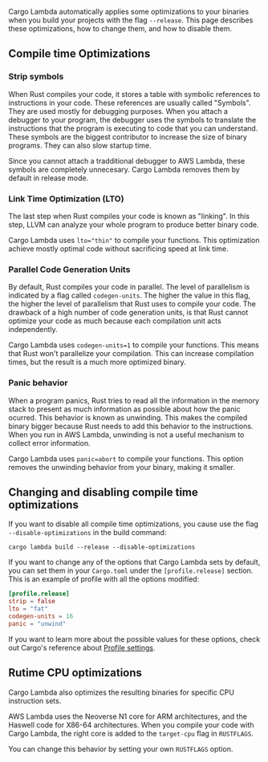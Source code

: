 Cargo Lambda automatically applies some optimizations to your binaries when you build your projects with the flag `--release`. This page describes these optimizations, how to change them, and how to disable them.

## Compile time Optimizations

### Strip symbols

When Rust compiles your code, it stores a table with symbolic references to instructions in your code. These references are usually called "Symbols". They are used mostly for debugging purposes. When you attach a debugger to your program, the debugger uses the symbols to translate the instructions that the program is executing to code that you can understand. These symbols are the biggest contributor to increase the size of binary programs. They can also slow startup time.

Since you cannot attach a tradditional debugger to AWS Lambda, these symbols are completely unnecesary. Cargo Lambda removes them by default in release mode.

### Link Time Optimization (LTO)

The last step when Rust compiles your code is known as "linking". In this step, LLVM can analyze your whole program to produce better binary code.

Cargo Lambda uses `lto="thin"` to compile your functions. This optimization achieve mostly optimal code without sacrificing speed at link time.

### Parallel Code Generation Units

By default, Rust compiles your code in parallel. The level of parallelism is indicated by a flag called `codegen-units`. The higher the value in this flag, the higher the level of parallelism that Rust uses to compile your code. The drawback of a high number of code generation units, is that Rust cannot optimize your code as much because each compilation unit acts independently.

Cargo Lambda uses `codegen-units=1` to compile your functions. This means that Rust won't parallelize your compilation. This can increase compilation times, but the result is a much more optimized binary.

### Panic behavior

When a program panics, Rust tries to read all the information in the memory stack to present as much information as possible about how the panic ocurred. This behavior is known as unwinding. This makes the compiled binary bigger because Rust needs to add this behavior to the instructions. When you run in AWS Lambda, unwinding is not a useful mechanism to collect error information.

Cargo Lambda uses `panic=abort` to compile your functions. This option removes the unwinding behavior from your binary, making it smaller.

## Changing and disabling compile time optimizations

If you want to disable all compile time optimizations, you cause use the flag `--disable-optimizations` in the build command:

```shell
cargo lambda build --release --disable-optimizations
```

If you want to change any of the options that Cargo Lambda sets by default, you can set them in your `Cargo.toml` under the `[profile.release]` section. This is an example of profile with all the options modified:

```toml
[profile.release]
strip = false
lto = "fat"
codegen-units = 16
panic = "unwind"
```

If you want to learn more about the possible values for these options, check out Cargo's reference about [Profile settings](https://doc.rust-lang.org/cargo/reference/profiles.html#profile-settings).

## Rutime CPU optimizations

Cargo Lambda also optimizes the resulting binaries for specific CPU instruction sets.

AWS Lambda uses the Neoverse N1 core for ARM architectures, and the Haswell code for X86-64 architectures. When you compile your code with Cargo Lambda, the right core is added to the `target-cpu` flag in `RUSTFLAGS`.

You can change this behavior by setting your own `RUSTFLAGS` option.

